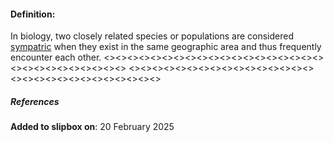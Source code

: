 #### Definition:
In biology, two closely related species or populations are considered [sympatric](https://en.wikipedia.org/wiki/Sympatry) when they exist in the same geographic area and thus frequently encounter each other.
<><><><><><><><><><><><><><><><><><><><><><><><><><><><><>
<><><><><><><><><><><><><><><><><><><><><><><><><><><><><>
##### References

**Added to slipbox on**: 20 February 2025